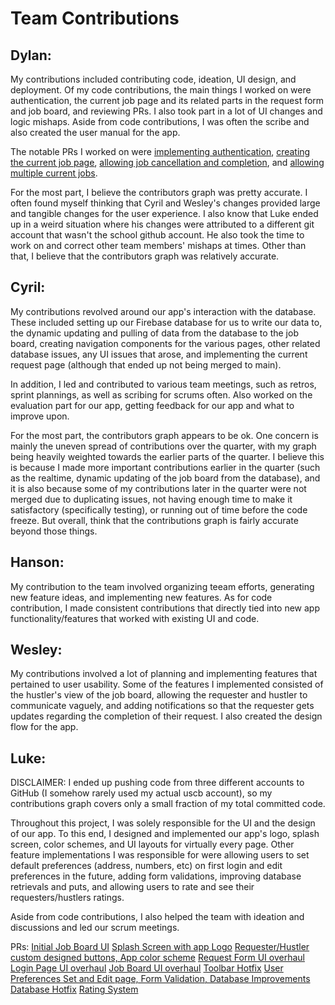 # Team Contributions

## Dylan:

My contributions included contributing code, ideation, UI design, and deployment. Of my code contributions, the main things I worked on were authentication, the current job page and its related parts in the request form and job board, and reviewing PRs. I also took part in a lot of UI changes and logic mishaps. Aside from code contributions, I was often the scribe and also created the user manual for the app.

The notable PRs I worked on were [implementing authentication](https://github.com/ucsb-cs184-f23/pj-android-02/pull/14), [creating the current job page](https://github.com/ucsb-cs184-f23/pj-android-02/pull/43), [allowing job cancellation and completion](https://github.com/ucsb-cs184-f23/pj-android-02/pull/55), and [allowing multiple current jobs](https://github.com/ucsb-cs184-f23/pj-android-02/pull/114).

For the most part, I believe the contributors graph was pretty accurate. I often found myself thinking that Cyril and Wesley's changes provided large and tangible changes for the user experience. I also know that Luke ended up in a weird situation where his changes were attributed to a different git account that wasn't the school github account. He also took the time to work on and correct other team members' mishaps at times. Other than that, I believe that the contributors graph was relatively accurate.

## Cyril:

My contributions revolved around our app's interaction with the database. These included setting up our Firebase database for us to write our data to, the 
dynamic updating and pulling of data from the database to the job board, creating navigation components for the various pages, other related database issues, 
any UI issues that arose, and implementing the current request page (although that ended up not being merged to main).

In addition, I led and contributed to various team meetings, such as retros, sprint plannings, as well as scribing for scrums often. Also worked on the evaluation
part for our app, getting feedback for our app and what to improve upon. 

For the most part, the contributors graph appears to be ok. One concern is mainly the uneven spread of contributions over the quarter, 
with my graph being heavily weighted towards the earlier parts of the quarter. I believe this is because I made more important contributions 
earlier in the quarter (such as the realtime, dynamic updating of the job board from the database), and it is also because some of my contributions 
later in the quarter were not merged due to duplicating issues, not having enough time to make it satisfactory (specifically testing), or running out 
of time before the code freeze. But overall, think that the contributions graph is fairly accurate beyond those things.

## Hanson:

My contribution to the team involved organizing teeam efforts, generating new feature ideas, and implementing new features. 
As for code contribution, I made consistent contributions that directly tied into new app functionality/features that worked with existing UI and code.

## Wesley:

My contributions involved a lot of planning and implementing features that pertained to user usability. Some of the features I implemented consisted of the 
hustler's view of the job board, allowing the requester and hustler to communicate vaguely, and adding notifications so that the requester gets 
updates regarding the completion of their request. I also created the design flow for the app.

## Luke:
DISCLAIMER: I ended up pushing code from three different accounts to GitHub (I somehow rarely used my actual uscb account), 
so my contributions graph covers only a small fraction of my total committed code.

Throughout this project, I was solely responsible for the UI and the design of our app. 
To this end, I designed and implemented our app's logo, splash screen, color schemes, and UI layouts for virtually every page. 
Other feature implementations I was responsible for were allowing users to set default preferences (address, numbers, etc) on first login and edit 
preferences in the future, adding form validations, improving database retrievals and puts, and allowing users to rate and see their requesters/hustlers ratings.

Aside from code contributions, I also helped the team with ideation and discussions and led our scrum meetings.

PRs: 
[Initial Job Board UI](https://github.com/ucsb-cs184-f23/pj-android-02/pull/17)
[Splash Screen with app Logo](https://github.com/ucsb-cs184-f23/pj-android-02/pull/47)
[Requester/Hustler custom designed buttons, App color scheme](https://github.com/ucsb-cs184-f23/pj-android-02/pull/57)
[Request Form UI overhaul](https://github.com/ucsb-cs184-f23/pj-android-02/pull/62)
[Login Page UI overhaul](https://github.com/ucsb-cs184-f23/pj-android-02/pull/64)
[Job Board UI overhaul](https://github.com/ucsb-cs184-f23/pj-android-02/pull/72)
[Toolbar Hotfix](https://github.com/ucsb-cs184-f23/pj-android-02/pull/73)
[User Preferences Set and Edit page, Form Validation, Database Improvements](https://github.com/ucsb-cs184-f23/pj-android-02/pull/91)
[Database Hotfix](https://github.com/ucsb-cs184-f23/pj-android-02/pull/101)
[Rating System](https://github.com/ucsb-cs184-f23/pj-android-02/pull/117)
